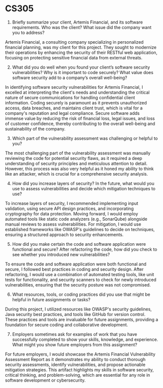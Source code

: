 # CS305

1. Briefly summarize your client, Artemis Financial, and its software requirements. Who was the client? What issue did the company want you to address?

Artemis Financial, a consulting company specializing in personalized financial planning, was my client for this project. They sought to modernize their operations by enhancing the security of their RESTful web application, focusing on protecting sensitive financial data from external threats.

2. What did you do well when you found your client’s software security vulnerabilities? Why is it important to code securely? What value does software security add to a company’s overall well-being?

In identifying software security vulnerabilities for Artemis Financial, I excelled at interpreting the client's needs and understanding the critical nature of secure communications for handling confidential client information. Coding securely is paramount as it prevents unauthorized access, data breaches, and maintains client trust, which is vital for a company's reputation and legal compliance. Secure software adds immense value by reducing the risk of financial loss, legal issues, and loss of customer confidence, thereby contributing to the overall well-being and sustainability of the company.

3. Which part of the vulnerability assessment was challenging or helpful to you?

The most challenging part of the vulnerability assessment was manually reviewing the code for potential security flaws, as it required a deep understanding of security principles and meticulous attention to detail. However, this process was also very helpful as it honed my ability to think like an attacker, which is crucial for a comprehensive security analysis.

4. How did you increase layers of security? In the future, what would you use to assess vulnerabilities and decide which mitigation techniques to use?

To increase layers of security, I recommended implementing input validation, using secure API design practices, and incorporating cryptography for data protection. Moving forward, I would employ automated tools like static code analyzers (e.g., SonarQube) alongside manual reviews to assess vulnerabilities. For mitigation, I would use established frameworks like OWASP's guidelines to decide on techniques, ensuring a structured approach to security enhancements.

5. How did you make certain the code and software application were functional and secure? After refactoring the code, how did you check to see whether you introduced new vulnerabilities?

To ensure the code and software application were both functional and secure, I followed best practices in coding and security design. After refactoring, I would use a combination of automated testing tools, like unit tests for functionality, and security scanners to check for newly introduced vulnerabilities, ensuring that the security posture was not compromised.

6. What resources, tools, or coding practices did you use that might be helpful in future assignments or tasks?

During this project, I utilized resources like OWASP's security guidelines, Java security best practices, and tools like GitHub for version control. These practices and tools are invaluable for future assignments, providing a foundation for secure coding and collaborative development.

7. Employers sometimes ask for examples of work that you have successfully completed to show your skills, knowledge, and experience. What might you show future employers from this assignment?
   
For future employers, I would showcase the Artemis Financial Vulnerability Assessment Report as it demonstrates my ability to conduct thorough security assessments, identify vulnerabilities, and propose actionable mitigation strategies. This artifact highlights my skills in software security, critical thinking, and problem-solving, which are essential for any role in software development or cybersecurity.
